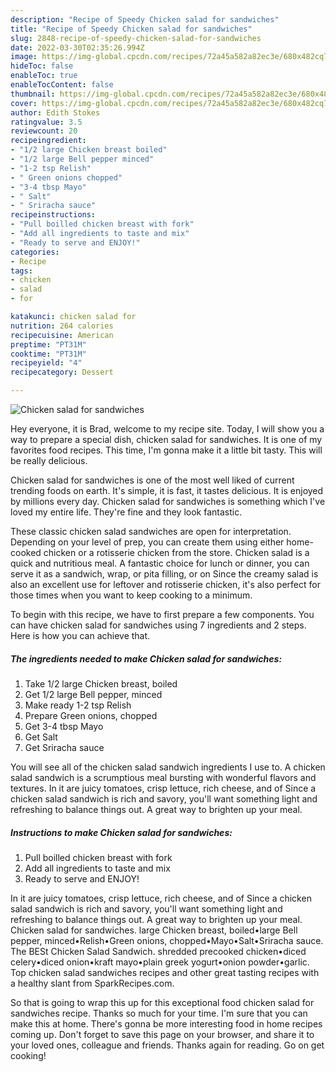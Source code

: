 ```yaml
---
description: "Recipe of Speedy Chicken salad for sandwiches"
title: "Recipe of Speedy Chicken salad for sandwiches"
slug: 2848-recipe-of-speedy-chicken-salad-for-sandwiches
date: 2022-03-30T02:35:26.994Z
image: https://img-global.cpcdn.com/recipes/72a45a582a82ec3e/680x482cq70/chicken-salad-for-sandwiches-recipe-main-photo.jpg
hideToc: false
enableToc: true
enableTocContent: false
thumbnail: https://img-global.cpcdn.com/recipes/72a45a582a82ec3e/680x482cq70/chicken-salad-for-sandwiches-recipe-main-photo.jpg
cover: https://img-global.cpcdn.com/recipes/72a45a582a82ec3e/680x482cq70/chicken-salad-for-sandwiches-recipe-main-photo.jpg
author: Edith Stokes
ratingvalue: 3.5
reviewcount: 20
recipeingredient:
- "1/2 large Chicken breast boiled"
- "1/2 large Bell pepper minced"
- "1-2 tsp Relish"
- " Green onions chopped"
- "3-4 tbsp Mayo"
- " Salt"
- " Sriracha sauce"
recipeinstructions:
- "Pull boilled chicken breast with fork"
- "Add all ingredients to taste and mix"
- "Ready to serve and ENJOY!"
categories:
- Recipe
tags:
- chicken
- salad
- for

katakunci: chicken salad for 
nutrition: 264 calories
recipecuisine: American
preptime: "PT31M"
cooktime: "PT31M"
recipeyield: "4"
recipecategory: Dessert

---
```



![Chicken salad for sandwiches](https://img-global.cpcdn.com/recipes/72a45a582a82ec3e/680x482cq70/chicken-salad-for-sandwiches-recipe-main-photo.jpg)

Hey everyone, it is Brad, welcome to my recipe site. Today, I will show you a way to prepare a special dish, chicken salad for sandwiches. It is one of my favorites food recipes. This time, I'm gonna make it a little bit tasty. This will be really delicious.

Chicken salad for sandwiches is one of the most well liked of current trending foods on earth. It's simple, it is fast, it tastes delicious. It is enjoyed by millions every day. Chicken salad for sandwiches is something which I've loved my entire life. They're fine and they look fantastic.

These classic chicken salad sandwiches are open for interpretation. Depending on your level of prep, you can create them using either home-cooked chicken or a rotisserie chicken from the store. Chicken salad is a quick and nutritious meal. A fantastic choice for lunch or dinner, you can serve it as a sandwich, wrap, or pita filling, or on Since the creamy salad is also an excellent use for leftover and rotisserie chicken, it&#39;s also perfect for those times when you want to keep cooking to a minimum.


To begin with this recipe, we have to first prepare a few components. You can have chicken salad for sandwiches using 7 ingredients and 2 steps. Here is how you can achieve that.

<!--inarticleads1-->

##### The ingredients needed to make Chicken salad for sandwiches:

1. Take 1/2 large Chicken breast, boiled
1. Get 1/2 large Bell pepper, minced
1. Make ready 1-2 tsp Relish
1. Prepare  Green onions, chopped
1. Get 3-4 tbsp Mayo
1. Get  Salt
1. Get  Sriracha sauce


You will see all of the chicken salad sandwich ingredients I use to. A chicken salad sandwich is a scrumptious meal bursting with wonderful flavors and textures. In it are juicy tomatoes, crisp lettuce, rich cheese, and of Since a chicken salad sandwich is rich and savory, you&#39;ll want something light and refreshing to balance things out. A great way to brighten up your meal. 

<!--inarticleads2-->

##### Instructions to make Chicken salad for sandwiches:

1. Pull boilled chicken breast with fork
1. Add all ingredients to taste and mix
1. Ready to serve and ENJOY!

In it are juicy tomatoes, crisp lettuce, rich cheese, and of Since a chicken salad sandwich is rich and savory, you&#39;ll want something light and refreshing to balance things out. A great way to brighten up your meal. Chicken salad for sandwiches. large Chicken breast, boiled•large Bell pepper, minced•Relish•Green onions, chopped•Mayo•Salt•Sriracha sauce. The BESt Chicken Salad Sandwich. shredded precooked chicken•diced celery•diced onion•kraft mayo•plain greek yogurt•onion powder•garlic. Top chicken salad sandwiches recipes and other great tasting recipes with a healthy slant from SparkRecipes.com. 

So that is going to wrap this up for this exceptional food chicken salad for sandwiches recipe. Thanks so much for your time. I'm sure that you can make this at home. There's gonna be more interesting food in home recipes coming up. Don't forget to save this page on your browser, and share it to your loved ones, colleague and friends. Thanks again for reading. Go on get cooking!
